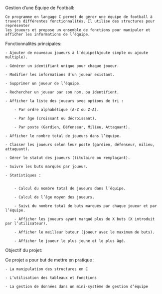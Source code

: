 Gestion d’une Équipe de Football:

	Ce programme en langage C permet de gérer une équipe de football à travers différentes fonctionnalités. Il utilise des structures pour représenter 	
	les joueurs et propose un ensemble de fonctions pour manipuler et afficher les informations de l’équipe.


Fonctionnalités principales:

	- Ajouter de nouveaux joueurs à l’équipe(Ajoute simple ou ajoute multiple).

	- Générer un identifiant unique pour chaque joueur.

	- Modifier les informations d’un joueur existant.

	- Supprimer un joueur de l’équipe.

	- Rechercher un joueur par son nom, ou identifient.

	- Afficher la liste des joueurs avec options de tri :

		- Par ordre alphabétique (A-Z ou Z-A).

		- Par âge (croissant ou décroissant).

		- Par poste (Gardien, Défenseur, Milieu, Attaquant).

	- Afficher le nombre total de joueurs dans l’équipe.

	- Classer les joueurs selon leur poste (gardien, défenseur, milieu, attaquant).

	- Gérer le statut des joueurs (titulaire ou remplaçant).

	- Suivre les buts marqués par joueur.
	
	- Statistiques :
		

		- Calcul du nombre total de joueurs dans l’équipe.

		- Calcul de l’âge moyen des joueurs.

		- Suivi du nombre total de buts marqués par chaque joueur et par l’équipe.
	
		- Afficher les joueurs ayant marqué plus de X buts (X introduit par l’utilisateur).

		- Afficher le meilleur buteur (joueur avec le maximum de buts).

		- Afficher le joueur le plus jeune et le plus âgé.


Objectif du projet:


Ce projet a pour but de mettre en pratique :

	- La manipulation des structures en C

	- L’utilisation des tableaux et fonctions

	- La gestion de données dans un mini-système de gestion d’équipe